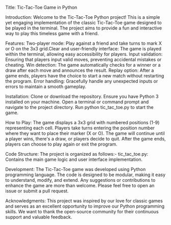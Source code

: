 Title: Tic-Tac-Toe Game in Python

Introduction:
Welcome to the Tic-Tac-Toe Python project! This is a simple yet engaging implementation of the classic Tic-Tac-Toe game designed to be played in the terminal. The project aims
to provide a fun and interactive way to play this timeless game with a friend.

Features:
Two-player mode:   Play against a friend and take turns to mark X or O on the 3x3 grid.Clear and user-friendly interface: The game is played within the terminal, allowing easy
                   accessibility for players.
Input validation:  Ensuring that players input valid moves, preventing accidental mistakes or cheating.
Win detection:     The game automatically checks for a winner or a draw after each move and announces the result.
Replay option:     After a game ends, players have the choice to start a new match without restarting the program.
Error handling:    Gracefully handle any unexpected inputs or errors to maintain  a smooth gameplay.

Installation:
Clone or download the repository.
Ensure you have Python 3 installed on your machine.
Open a terminal or command prompt and navigate to the project directory.
Run python tic_tac_toe.py to start the game.

How to Play:
The game displays a 3x3 grid with numbered positions (1-9) representing each cell.
Players take turns entering the position number where they want to place their marker (X or O).
The game will continue until a player wins, there's a draw, or players decide to quit.
After the game ends, players can choose to play again or exit the program.

Code Structure:
The project is organized as follows:-
tic_tac_toe.py: Contains the main game logic and user interface implementation.

Development:
The Tic-Tac-Toe game was developed using Python programming language. The code is designed to be modular, making it easy to understand, modify, and extend. Any suggestions 
or contributions to enhance the game are more than welcome. Please feel free to open an issue or submit a pull request.

Acknowledgments:
This project was inspired by our love for classic games and serves as an excellent opportunity to improve our Python programming skills. We want to thank the open-source
community for their continuous support and valuable feedback.






